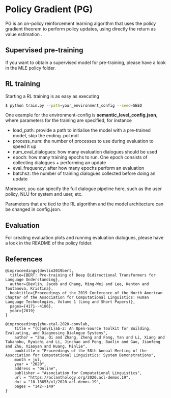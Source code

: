 # Policy Gradient (PG)

PG is an on-policy reinforcement learning algorithm that uses the policy gradient theorem to perform policy updates, using directly the return as value estimation
. 
## Supervised pre-training

If you want to obtain a supervised model for pre-training, please have a look in the MLE policy folder.

## RL training

Starting a RL training is as easy as executing

```sh
$ python train.py --path=your_environment_config --seed=SEED
```

One example for the environment-config is **semantic_level_config.json**, where parameters for the training are specified, for instance

- load_path: provide a path to initialise the model with a pre-trained model, skip the ending .pol.mdl
- process_num: the number of processes to use during evaluation to speed it up
- num_eval_dialogues: how many evaluation dialogues should be used
- epoch: how many training epochs to run. One epoch consists of collecting dialogues + performing an update
- eval_frequency: after how many epochs perform an evaluation
- batchsz: the number of training dialogues collected before doing an update

Moreover, you can specify the full dialogue pipeline here, such as the user policy, NLU for system and user, etc.

Parameters that are tied to the RL algorithm and the model architecture can be changed in config.json.


## Evaluation

For creating evaluation plots and running evaluation dialogues, please have a look in the README of the policy folder.

## References

```
@inproceedings{devlin2019bert,
  title={BERT: Pre-training of Deep Bidirectional Transformers for Language Understanding},
  author={Devlin, Jacob and Chang, Ming-Wei and Lee, Kenton and Toutanova, Kristina},
  booktitle={Proceedings of the 2019 Conference of the North American Chapter of the Association for Computational Linguistics: Human Language Technologies, Volume 1 (Long and Short Papers)},
  pages={4171--4186},
  year={2019}
}

@inproceedings{zhu-etal-2020-convlab,
    title = "{C}onv{L}ab-2: An Open-Source Toolkit for Building, Evaluating, and Diagnosing Dialogue Systems",
    author = "Zhu, Qi and Zhang, Zheng and Fang, Yan and Li, Xiang and Takanobu, Ryuichi and Li, Jinchao and Peng, Baolin and Gao, Jianfeng and Zhu, Xiaoyan and Huang, Minlie",
    booktitle = "Proceedings of the 58th Annual Meeting of the Association for Computational Linguistics: System Demonstrations",
    month = jul,
    year = "2020",
    address = "Online",
    publisher = "Association for Computational Linguistics",
    url = "https://aclanthology.org/2020.acl-demos.19",
    doi = "10.18653/v1/2020.acl-demos.19",
    pages = "142--149"
}
```